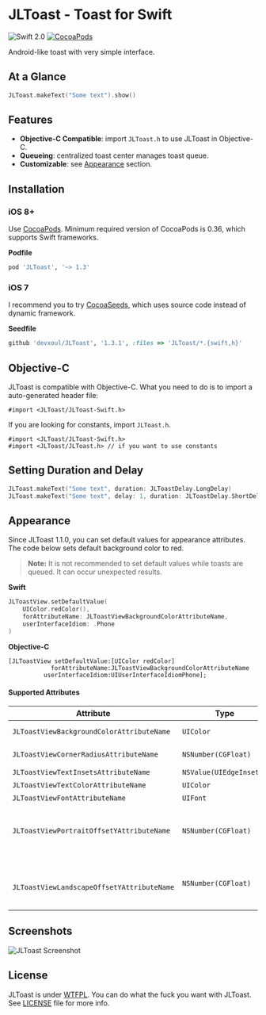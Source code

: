 JLToast - Toast for Swift
=========================

![Swift 2.0](https://img.shields.io/badge/Swift-2.0-orange.svg)
[![CocoaPods](http://img.shields.io/cocoapods/v/JLToast.svg?style=flat)](http://cocoapods.org/?q=name%3AJLToast%20author%3Adevxoul)

Android-like toast with very simple interface.


At a Glance
-----------

```swift
JLToast.makeText("Some text").show()
```


Features
--------

- **Objective-C Compatible**: import `JLToast.h` to use JLToast in Objective-C.
- **Queueing**: centralized toast center manages toast queue.
- **Customizable**: see [Appearance](https://github.com/devxoul/JLToast#appearance) section.


Installation
------------

### iOS 8+

Use [CocoaPods](https://cocoapods.org). Minimum required version of CocoaPods is 0.36, which supports Swift frameworks.

**Podfile**

```ruby
pod 'JLToast', '~> 1.3'
```


### iOS 7

I recommend you to try [CocoaSeeds](https://github.com/devxoul/CocoaSeeds), which uses source code instead of dynamic framework.

**Seedfile**

```ruby
github 'devxoul/JLToast', '1.3.1', :files => 'JLToast/*.{swift,h}'
```


Objective-C
-----------

JLToast is compatible with Objective-C. What you need to do is to import a auto-generated header file:

```objc
#import <JLToast/JLToast-Swift.h>
```

If you are looking for constants, import `JLToast.h`.

```objc
#import <JLToast/JLToast-Swift.h>
#import <JLToast/JLToast.h> // if you want to use constants
```


Setting Duration and Delay
--------------------------

```swift
JLToast.makeText("Some text", duration: JLToastDelay.LongDelay)
JLToast.makeText("Some text", delay: 1, duration: JLToastDelay.ShortDelay)
```


Appearance
----------

Since JLToast 1.1.0, you can set default values for appearance attributes. The code below sets default background color to red.

> **Note:** It is not recommended to set default values while toasts are queued. It can occur unexpected results.

**Swift**

```swift
JLToastView.setDefaultValue(
    UIColor.redColor(),
    forAttributeName: JLToastViewBackgroundColorAttributeName,
    userInterfaceIdiom: .Phone
)
```

**Objective-C**

```objc
[JLToastView setDefaultValue:[UIColor redColor]
            forAttributeName:JLToastViewBackgroundColorAttributeName
          userInterfaceIdiom:UIUserInterfaceIdiomPhone];
```


#### Supported Attributes

| Attribute | Type | Description |
|---|---|---|
| `JLToastViewBackgroundColorAttributeName` | `UIColor` | Background color |
| `JLToastViewCornerRadiusAttributeName` | `NSNumber(CGFloat)` | Corner radius |
| `JLToastViewTextInsetsAttributeName` | `NSValue(UIEdgeInsets)` | Text inset |
| `JLToastViewTextColorAttributeName` | `UIColor` | Text color |
| `JLToastViewFontAttributeName` | `UIFont` | Font |
| `JLToastViewPortraitOffsetYAttributeName` | `NSNumber(CGFloat)` | Vertical offfset from bottom in portrait mode |
|` JLToastViewLandscapeOffsetYAttributeName` | `NSNumber(CGFloat)` | Vertical offfset from bottom in landscape mode |


Screenshots
-----------

![JLToast Screenshot](https://raw.github.com/Joyfl/JLToast/master/Screenshots/JLToast.png)


License
-------

JLToast is under [WTFPL](http://www.wtfpl.net/). You can do what the fuck you want with JLToast. See [LICENSE](LICENSE) file for more info.
